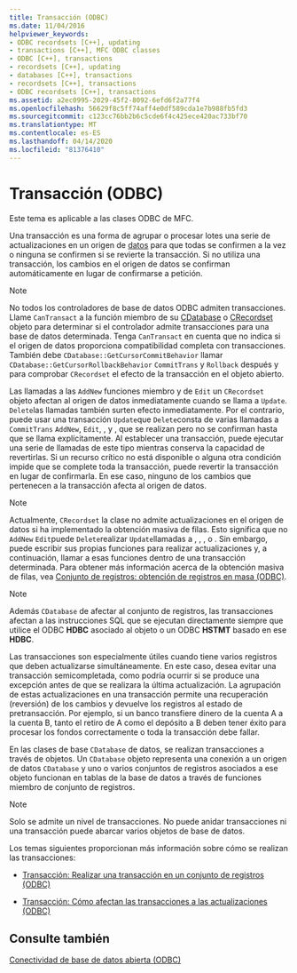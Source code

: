 ```yaml
---
title: Transacción (ODBC)
ms.date: 11/04/2016
helpviewer_keywords:
- ODBC recordsets [C++], updating
- transactions [C++], MFC ODBC classes
- ODBC [C++], transactions
- recordsets [C++], updating
- databases [C++], transactions
- recordsets [C++], transactions
- ODBC recordsets [C++], transactions
ms.assetid: a2ec0995-2029-45f2-8092-6efd6f2a77f4
ms.openlocfilehash: 56629f8c5ff74aff4e0df589cda1e7b988fb5fd3
ms.sourcegitcommit: c123cc76bb2b6c5cde6f4c425ece420ac733bf70
ms.translationtype: MT
ms.contentlocale: es-ES
ms.lasthandoff: 04/14/2020
ms.locfileid: "81376410"
---
```

# <a name="transaction-odbc"></a>Transacción (ODBC)

Este tema es aplicable a las clases ODBC de MFC.

Una transacción es una forma de agrupar o procesar lotes una serie de actualizaciones en un origen de [datos](../../data/odbc/data-source-odbc.md) para que todas se confirmen a la vez o ninguna se confirmen si se revierte la transacción. Si no utiliza una transacción, los cambios en el origen de datos se confirman automáticamente en lugar de confirmarse a petición.

> [!NOTE]
> No todos los controladores de base de datos ODBC admiten transacciones. Llame `CanTransact` a la función miembro de su [CDatabase](../../mfc/reference/cdatabase-class.md) o [CRecordset](../../mfc/reference/crecordset-class.md) objeto para determinar si el controlador admite transacciones para una base de datos determinada. Tenga `CanTransact` en cuenta que no indica si el origen de datos proporciona compatibilidad completa con transacciones. También debe `CDatabase::GetCursorCommitBehavior` llamar `CDatabase::GetCursorRollbackBehavior` `CommitTrans` y `Rollback` después y para comprobar `CRecordset` el efecto de la transacción en el objeto abierto.

Las llamadas a las `AddNew` funciones miembro y de `Edit` un `CRecordset` objeto afectan al origen de datos inmediatamente cuando se llama a `Update`. `Delete`las llamadas también surten efecto inmediatamente. Por el contrario, puede usar una transacción `Update`que `Delete`consta de varias llamadas a `CommitTrans` `AddNew`, `Edit`, , y , que se realizan pero no se confirman hasta que se llama explícitamente. Al establecer una transacción, puede ejecutar una serie de llamadas de este tipo mientras conserva la capacidad de revertirlas. Si un recurso crítico no está disponible o alguna otra condición impide que se complete toda la transacción, puede revertir la transacción en lugar de confirmarla. En ese caso, ninguno de los cambios que pertenecen a la transacción afecta al origen de datos.

> [!NOTE]
> Actualmente, `CRecordset` la clase no admite actualizaciones en el origen de datos si ha implementado la obtención masiva de filas. Esto significa que no `AddNew` `Edit`puede `Delete`realizar `Update`llamadas a , , , o . Sin embargo, puede escribir sus propias funciones para realizar actualizaciones y, a continuación, llamar a esas funciones dentro de una transacción determinada. Para obtener más información acerca de la obtención masiva de filas, vea [Conjunto de registros: obtención de registros en masa (ODBC)](../../data/odbc/recordset-fetching-records-in-bulk-odbc.md).

> [!NOTE]
> Además `CDatabase` de afectar al conjunto de registros, las transacciones afectan a las instrucciones SQL que se ejecutan directamente siempre que utilice el ODBC **HDBC** asociado al objeto o un ODBC **HSTMT** basado en ese **HDBC**.

Las transacciones son especialmente útiles cuando tiene varios registros que deben actualizarse simultáneamente. En este caso, desea evitar una transacción semicompletada, como podría ocurrir si se produce una excepción antes de que se realizara la última actualización. La agrupación de estas actualizaciones en una transacción permite una recuperación (reversión) de los cambios y devuelve los registros al estado de pretransacción. Por ejemplo, si un banco transfiere dinero de la cuenta A a la cuenta B, tanto el retiro de A como el depósito a B deben tener éxito para procesar los fondos correctamente o toda la transacción debe fallar.

En las clases de base `CDatabase` de datos, se realizan transacciones a través de objetos. Un `CDatabase` objeto representa una conexión a un origen de datos `CDatabase` y uno o varios conjuntos de registros asociados a ese objeto funcionan en tablas de la base de datos a través de funciones miembro de conjunto de registros.

> [!NOTE]
> Solo se admite un nivel de transacciones. No puede anidar transacciones ni una transacción puede abarcar varios objetos de base de datos.

Los temas siguientes proporcionan más información sobre cómo se realizan las transacciones:

- [Transacción: Realizar una transacción en un conjunto de registros (ODBC)](../../data/odbc/transaction-performing-a-transaction-in-a-recordset-odbc.md)

- [Transacción: Cómo afectan las transacciones a las actualizaciones (ODBC)](../../data/odbc/transaction-how-transactions-affect-updates-odbc.md)

## <a name="see-also"></a>Consulte también

[Conectividad de base de datos abierta (ODBC)](../../data/odbc/open-database-connectivity-odbc.md)
